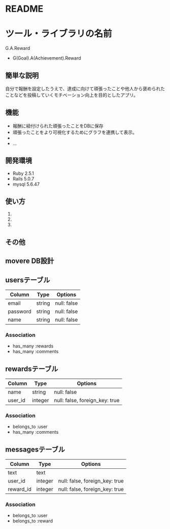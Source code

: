 # README

# ツール・ライブラリの名前
 
G.A.Reward
- G(Goal).A(Achievement).Reward
## 簡単な説明
 
自分で報酬を設定したうえで、達成に向けて頑張ったことや他人から褒められたことなどを投稿していくモチベーション向上を目的としたアプリ。

 
## 機能
 
- 報酬に紐付けられた頑張ったことをDBに保存
- 頑張ったことをより可視化するためにグラフを連携して表示。
- 
- ...
 
 
## 開発環境
 
- Ruby 2.5.1
- Rails 5.0.7
- mysql 5.6.47
 
## 使い方
 
1. 
2. 
3. 
 
 
## その他
 




## movere DB設計

## usersテーブル
|Column|Type|Options|
|------|----|-------|
|email|string|null: false|
|password|string|null: false|
|name|string|null: false|
### Association
- has_many :rewards
- has_many :comments

## rewardsテーブル
|Column|Type|Options|
|------|----|-------|
|name|string|null: false|
|user_id|integer|null: false, foreign_key: true|
### Association
- belongs_to :user
- has_many :comments

## messagesテーブル
|Column|Type|Options|
|------|----|-------|
|text|text|
|user_id|integer|null: false, foreign_key: true|
|reward_id|integer|null: false, foreign_key: true|

### Association
- belongs_to :user
- belongs_to :reward

